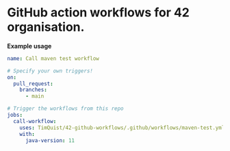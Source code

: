 # GitHub action workflows for 42 organisation.

**Example usage**
```yaml
name: Call maven test workflow

# Specify your own triggers!
on:
  pull_request:
    branches:
      - main

# Trigger the workflows from this repo
jobs:
  call-workflow:
    uses: TimQuist/42-github-workflows/.github/workflows/maven-test.yml
    with:
      java-version: 11
```